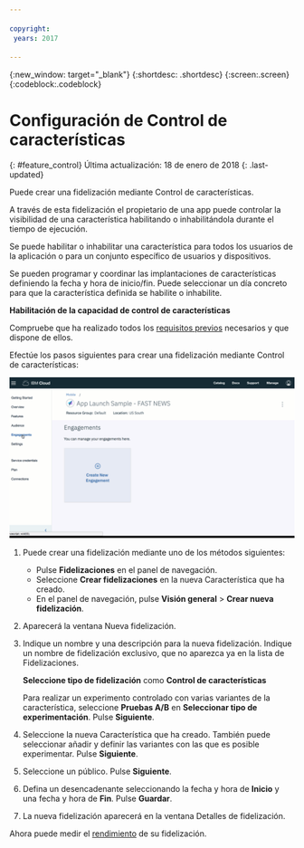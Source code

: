 ```yaml
---

copyright:
 years: 2017

---
```


{:new_window: target="_blank"}
{:shortdesc: .shortdesc}
{:screen:.screen}
{:codeblock:.codeblock}

# Configuración de Control de características
{: #feature_control}
Última actualización: 18 de enero de 2018
{: .last-updated}

Puede crear una fidelización mediante Control de características. 

A través de esta fidelización el propietario de una app puede controlar la visibilidad de una característica habilitando o inhabilitándola durante el tiempo de ejecución.

Se puede habilitar o inhabilitar una característica para todos los usuarios de la aplicación o para un conjunto específico de usuarios y dispositivos. 

Se pueden programar y coordinar las implantaciones de características definiendo la fecha y hora de inicio/fin. Puede seleccionar un día concreto para que la característica definida se habilite o inhabilite.

**Habilitación de la capacidad de control de características**

Compruebe que ha realizado todos los [requisitos previos](app_prerequisites.html) necesarios y que dispone de ellos.

Efectúe los pasos siguientes para crear una fidelización mediante Control de características:

![gif animado](images/create_engagement.gif)

1. Puede crear una fidelización mediante uno de los métodos siguientes:
	- Pulse **Fidelizaciones** en el panel de navegación. 
	- Seleccione **Crear fidelizaciones** en la nueva Característica que ha creado.
	- En el panel de navegación, pulse **Visión general** > **Crear nueva fidelización**.
	
2. Aparecerá la ventana Nueva fidelización.
	
3. Indique un nombre y una descripción para la nueva fidelización. Indique un nombre de fidelización exclusivo, que no aparezca ya en la lista de Fidelizaciones.

     **Seleccione tipo de fidelización** como **Control de características**	
	
	Para realizar un experimento controlado con varias variantes de la característica, seleccione **Pruebas A/B** en **Seleccionar tipo de experimentación**. Pulse **Siguiente**.
	
4. Seleccione la nueva Característica que ha creado. También puede seleccionar añadir y definir las variantes con las que es posible experimentar. Pulse **Siguiente**.

5. Seleccione un público. Pulse **Siguiente**.

6. Defina un desencadenante seleccionando la fecha y hora de **Inicio** y una fecha y hora de **Fin**. Pulse **Guardar**.

7. La nueva fidelización aparecerá en la ventana Detalles de fidelización.

Ahora puede medir el [rendimiento](app_measure_performance.html) de su fidelización.


